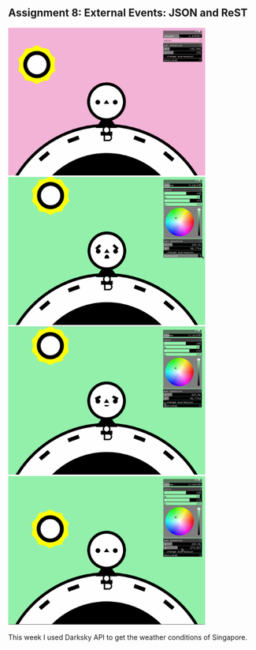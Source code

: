 ## Assignment 8: External Events: JSON and ReST ##

<img src="https://github.com/sycrus/openframeworks/blob/master/Assignment_7/img/1.png?raw=true" width=400>  <img src="https://github.com/sycrus/openframeworks/blob/master/Assignment_7/img/2.png?raw=true" width=400> <br>
<img src="https://github.com/sycrus/openframeworks/blob/master/Assignment_7/img/3.png?raw=true" width=400>   <a href="https://vimeo.com/396858004">
  <img src="https://github.com/sycrus/openframeworks/blob/master/Assignment_7/img/4.png?raw=true" alt="derp" width=400>
</a>

This week I used Darksky API to get the weather conditions of Singapore.
